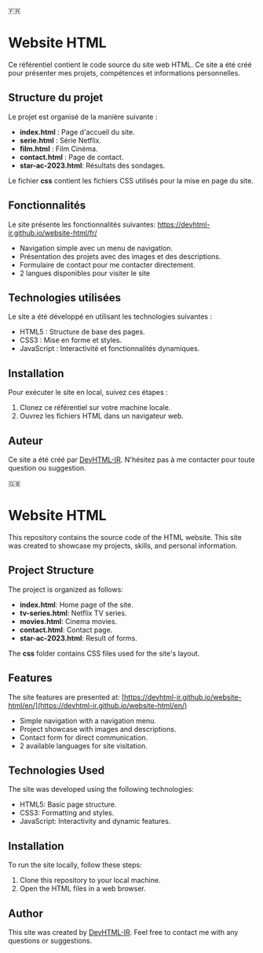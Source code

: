 🇫🇷
# Website HTML

Ce référentiel contient le code source du site web HTML. Ce site a été créé pour présenter mes projets, compétences et informations personnelles.

## Structure du projet

Le projet est organisé de la manière suivante :

- **index.html** : Page d'accueil du site.
- **serie.html** : Série Netflix. 
- **film.html** : Film Cinéma.
- **contact.html** : Page de contact.
- **star-ac-2023.html**: Résultats des sondages.

Le fichier **css** contient les fichiers CSS utilisés pour la mise en page du site.

## Fonctionnalités

Le site présente les fonctionnalités suivantes: https://devhtml-ir.github.io/website-html/fr/

- Navigation simple avec un menu de navigation.
- Présentation des projets avec des images et des descriptions.
- Formulaire de contact pour me contacter directement.
- 2 langues disponibles pour visiter le site
## Technologies utilisées

Le site a été développé en utilisant les technologies suivantes :

- HTML5 : Structure de base des pages.
- CSS3 : Mise en forme et styles.
- JavaScript : Interactivité et fonctionnalités dynamiques.

## Installation

Pour exécuter le site en local, suivez ces étapes :

1. Clonez ce référentiel sur votre machine locale.
2. Ouvrez les fichiers HTML dans un navigateur web.

## Auteur

Ce site a été créé par [DevHTML-IR](https://devhtml-ir.github.io/website-html/). N'hésitez pas à me contacter pour toute question ou suggestion.

🇬🇧
# Website HTML

This repository contains the source code of the HTML website. This site was created to showcase my projects, skills, and personal information.

## Project Structure

The project is organized as follows:

- **index.html**: Home page of the site.
- **tv-series.html**: Netflix TV series.
- **movies.html**: Cinema movies.
- **contact.html**: Contact page.
- **star-ac-2023.html**: Result of forms.

The **css** folder contains CSS files used for the site's layout.

## Features

The site features are presented at: [https://devhtml-ir.github.io/website-html/en/](https://devhtml-ir.github.io/website-html/en/)

- Simple navigation with a navigation menu.
- Project showcase with images and descriptions.
- Contact form for direct communication.
- 2 available languages for site visitation.

## Technologies Used

The site was developed using the following technologies:

- HTML5: Basic page structure.
- CSS3: Formatting and styles.
- JavaScript: Interactivity and dynamic features.

## Installation

To run the site locally, follow these steps:

1. Clone this repository to your local machine.
2. Open the HTML files in a web browser.

## Author

This site was created by [DevHTML-IR](https://devhtml-ir.github.io/website-html/). Feel free to contact me with any questions or suggestions.
